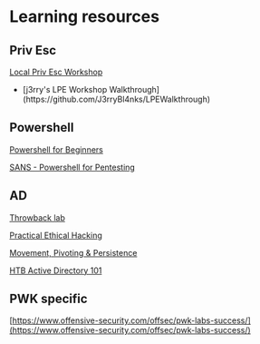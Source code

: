 # Learning resources
## Priv Esc

[Local Priv Esc Workshop](https://github.com/sagishahar/lpeworkshop)

<ul>
<li>
  [j3rry's LPE Workshop Walkthrough](https://github.com/J3rryBl4nks/LPEWalkthrough)
  </li>
  </ul>

## Powershell

[Powershell for Beginners](https://youtu.be/UVUd9_k9C6A)

[SANS - Powershell for Pentesting](https://www.youtube.com/watch?v=a8_DqEVFwO8)

## AD

[Throwback lab](https://tryhackme.com/network/throwback)

[Practical Ethical Hacking](https://academy.tcm-sec.com/p/practical-ethical-hacking-the-complete-course)

[Movement, Pivoting & Persistence](https://academy.tcm-sec.com/p/movement-pivoting-and-persistence-for-pentesters-and-ethical-hackers)

[HTB Active Directory 101](https://app.hackthebox.com/tracks/Active-Directory-101)


## PWK specific

[https://www.offensive-security.com/offsec/pwk-labs-success/](https://www.offensive-security.com/offsec/pwk-labs-success/)
